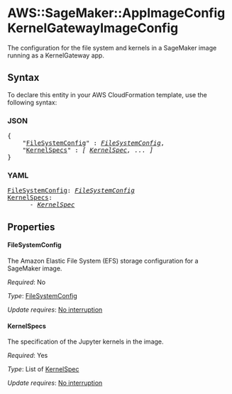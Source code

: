 # AWS::SageMaker::AppImageConfig KernelGatewayImageConfig

The configuration for the file system and kernels in a SageMaker image running as a KernelGateway app.

## Syntax

To declare this entity in your AWS CloudFormation template, use the following syntax:

### JSON

<pre>
{
    "<a href="#filesystemconfig" title="FileSystemConfig">FileSystemConfig</a>" : <i><a href="filesystemconfig.md">FileSystemConfig</a></i>,
    "<a href="#kernelspecs" title="KernelSpecs">KernelSpecs</a>" : <i>[ <a href="kernelspec.md">KernelSpec</a>, ... ]</i>
}
</pre>

### YAML

<pre>
<a href="#filesystemconfig" title="FileSystemConfig">FileSystemConfig</a>: <i><a href="filesystemconfig.md">FileSystemConfig</a></i>
<a href="#kernelspecs" title="KernelSpecs">KernelSpecs</a>: <i>
      - <a href="kernelspec.md">KernelSpec</a></i>
</pre>

## Properties

#### FileSystemConfig

The Amazon Elastic File System (EFS) storage configuration for a SageMaker image.

_Required_: No

_Type_: <a href="filesystemconfig.md">FileSystemConfig</a>

_Update requires_: [No interruption](https://docs.aws.amazon.com/AWSCloudFormation/latest/UserGuide/using-cfn-updating-stacks-update-behaviors.html#update-no-interrupt)

#### KernelSpecs

The specification of the Jupyter kernels in the image.

_Required_: Yes

_Type_: List of <a href="kernelspec.md">KernelSpec</a>

_Update requires_: [No interruption](https://docs.aws.amazon.com/AWSCloudFormation/latest/UserGuide/using-cfn-updating-stacks-update-behaviors.html#update-no-interrupt)


